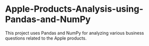 # Apple-Products-Analysis-using-Pandas-and-NumPy
This project uses Pandas and NumPy for analyzing various business questions related to the Apple products. 
